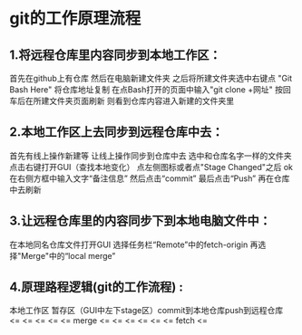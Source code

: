 ﻿# git的工作原理流程
## 1.将远程仓库里内容同步到本地工作区：
 首先在github上有仓库
 然后在电脑新建文件夹
 之后将所建文件夹选中右键点 "Git Bash Here"
 将仓库地址复制 
 在点Bash打开的页面中输入"git clone +网址"
 按回车后在所建文件夹页面刷新
 则看到仓库内容进入新建的文件夹里
 ## 2.本地工作区上去同步到远程仓库中去：
 首先有线上操作新建等
 让线上操作同步到仓库中去
 选中和仓库名字一样的文件夹
 点击右键打开GUI（查找本地变化）
 点左侧图标或者点"Stage Changed"之后 ok
 在右侧方框中输入文字“备注信息”
 然后点击“commit”
 最后点击“Push”
 再在仓库中去刷新
 ## 3.让远程仓库里的内容同步下到本地电脑文件中：
 在本地同名仓库文件打开GUI
 选择任务栏“Remote”中的fetch-origin
 再选择"Merge"中的“local merge”
 ## 4.原理路程逻辑(git的工作流程) :
 本地工作区 暂存区（GUI中左下stage区）commit到本地仓库push到远程仓库   
             <= <= <= <= <= merge <= <= <=  <= <=          <=  fetch <=
